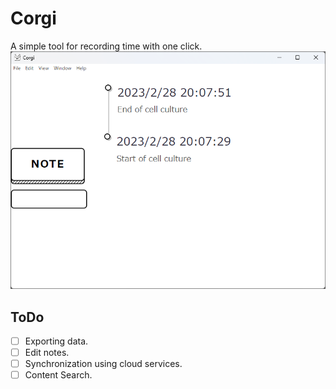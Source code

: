 # Corgi
A simple tool for recording time with one click.
![screenshot](images/screenshot.png)

## ToDo

- [ ] Exporting data.
- [ ] Edit notes.
- [ ] Synchronization using cloud services.
- [ ] Content Search.
